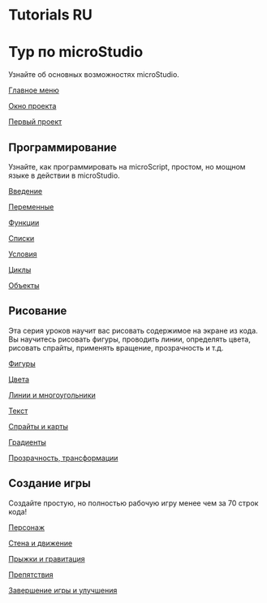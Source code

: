 # Tutorials RU

# Тур по microStudio

Узнайте об основных возможностях microStudio.

[Главное меню](/tutorials/ru/tour/1_menu.md)

[Окно проекта](/tutorials/ru/tour/2_project.md)

[Первый проект](/tutorials/ru/tour/3_first_project.md)


## Программирование

Узнайте, как программировать на microScript, простом, но мощном языке в действии в microStudio.

[Введение](/tutorials/ru/programming/1_intro.md)

[Переменные](/tutorials/ru/programming/2_variables.md)

[Функции](/tutorials/ru/programming/3_functions.md)

[Списки](/tutorials/ru/programming/4_lists.md)

[Условия](/tutorials/ru/programming/5_conditions.md)

[Циклы](/tutorials/ru/programming/6_loops.md)

[Объекты](/tutorials/ru/programming/7_objects.md)

## Рисование

Эта серия уроков научит вас рисовать содержимое на экране из кода. Вы научитесь рисовать фигуры, проводить линии, определять цвета, рисовать спрайты, применять вращение, прозрачность и т.д.

[Фигуры](/tutorials/ru/drawing/1_shapes.md)

[Цвета](/tutorials/ru/drawing/2_colors.md)

[Линии и многоугольники](/tutorials/ru/drawing/3_lines.md)

[Текст](/tutorials/ru/drawing/4_text.md)

[Спрайты и карты](/tutorials/ru/drawing/5_sprites.md)

[Градиенты](/tutorials/ru/drawing/6_gradients.md)

[Прозрачность, трансформации](/tutorials/ru/drawing/7_transforms.md)



## Создание игры

Создайте простую, но полностью рабочую игру менее чем за 70 строк кода!

[Персонаж](/tutorials/ru/game/1_hero.md)

[Стена и движение](/tutorials/ru/game/2_wall.md)

[Прыжки и гравитация](/tutorials/ru/game/3_jump.md)

[Препятствия](/tutorials/ru/game/4_blades.md)

[Завершение игры и улучшения](/tutorials/ru/game/5_gameloop.md)